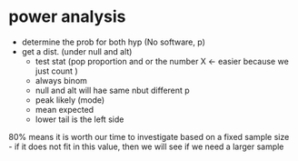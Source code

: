 # power analysis

- determine the prob for both hyp (No software, p)
- get a dist. (under null and alt)
	- test stat (pop proportion and or the number X <- easier because we just count )
	- always binom
	- null and alt will hae same nbut different p
	- peak likely (mode)
	- mean expected
	- lower tail is the left side

80% means it is worth our time to investigate based on a fixed sample size
	- if it does not fit in this value, then we will see if we need a larger sample
